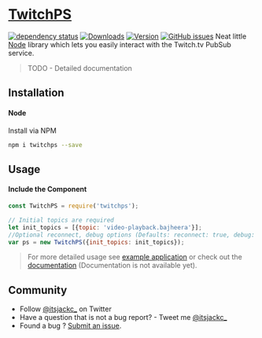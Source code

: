 # [TwitchPS](https://github.com/jctrvlr/twitchps)
 [![dependency status](https://david-dm.org/jctrvlr/twitchps.svg)](https://david-dm.org/jctrvlr/twitchps) [![Downloads](https://img.shields.io/npm/dm/twitchps.svg?style=flat)](https://www.npmjs.org/package/twitchps) [![Version](https://img.shields.io/npm/v/twitchps.svg?style=flat)](https://www.npmjs.org/package/twitchps)  [![GitHub issues](https://img.shields.io/github/issues/jctrvlr/twitchPS.svg)](https://github.com/jctrvlr/twitchPS/issues)
Neat little [Node](http://nodejs.org) library which lets you easily interact with the Twitch.tv PubSub service.
> TODO - Detailed documentation
## Installation

#### Node

Install via NPM

~~~ bash
npm i twitchps --save
~~~

## Usage

#### Include the Component
~~~ javascript
const TwitchPS = require('twitchps');

// Initial topics are required
let init_topics = [{topic: 'video-playback.bajheera'}];
//Optional reconnect, debug options (Defaults: reconnect: true, debug: false)
var ps = new TwitchPS({init_topics: init_topics});
~~~
>  For more detailed usage see [example application](https://github.com/jctrvlr/twitchps_example) or check out the [documentation]() (Documentation is not available yet).
## Community
- Follow [@itsjackc_](https://twitter.com/itsjackc_) on Twitter
- Have a question that is not a bug report? - Tweet me [@itsjackc_](https://twitter.com/itsjackc_)
- Found a bug ? [Submit an issue](https://github.com/jctrvlr/twitchps/issues/new).
